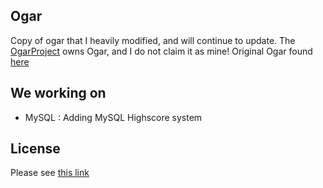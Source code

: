 ## Ogar
Copy of ogar that I heavily modified, and will continue to update. The [OgarProject](https://ogarproject.com) owns Ogar, and I do not claim it as mine! Original Ogar found [here](https://github.com/OgarProject/Ogar)

## We working on
* MySQL   : Adding MySQL Highscore system

## License
Please see [this link](https://github.com/JaraLowell/OgarServ/blob/OgarServer/LICENSE)
